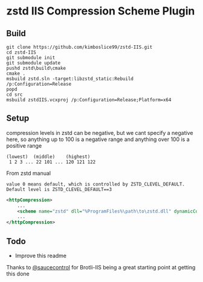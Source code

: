 zstd IIS Compression Scheme Plugin
==================================

## Build 
```
git clone https://github.com/kimboslice99/zstd-IIS.git
cd zstd-IIS
git submodule init
git submodule update
pushd zstd\build\cmake
cmake .
msbuild zstd.sln -target:libzstd_static:Rebuild /p:Configuration=Release
popd
cd src
msbuild zstdIIS.vcxproj /p:Configuration=Release;Platform=x64
```
## Setup
compression levels in zstd can be negative, but we cant specify a negative here, so anything up to 100 is a negative range and anything over 100 is a positive range
```
(lowest)  (middle)    (highest)
 1 2 3 ... 22 101 ... 120 121 122
```
From zstd manual
```
value 0 means default, which is controlled by ZSTD_CLEVEL_DEFAULT.
Default level is ZSTD_CLEVEL_DEFAULT==3
```
```xml
<httpCompression>
    ...
    <scheme name="zstd" dll="%ProgramFiles%\path\to\zstd.dll" dynamicCompressionLevel="30" staticCompressionLevel="35" />
    ...
</httpCompression>
```

## Todo
 - Improve this readme

Thanks to [@saucecontrol](https://github.com/saucecontrol) for Brotli-IIS being a great starting point at getting this done
